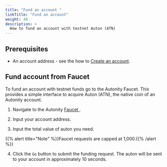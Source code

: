```yaml
---
title: "Fund an account "
linkTitle: "Fund an account"
weight: 40
description: >
  How to fund an account with testnet Auton (ATN)
---
```


## Prerequisites

- An account address - see the how to [Create an account](/account-holders/create-acct/).


## Fund account from Faucet

To fund an account with testnet funds go to the Autonity Faucet. This provides a simple interface to acquire Auton (ATN), the native coin of an Autonity account.

1. Navigate to the Autonity [Faucet <i class='fas fa-external-link-alt'></i>](https://faucet.autonity.org/). 

2. Input your account address.

3. Input the total value of auton you need. 

{{% alert title="Note" %}}Faucet requests are capped at 1,000.{{% /alert %}}

4. Click the `Go` button to submit the funding request. The auton will be sent to your account in approximately 10 seconds.
